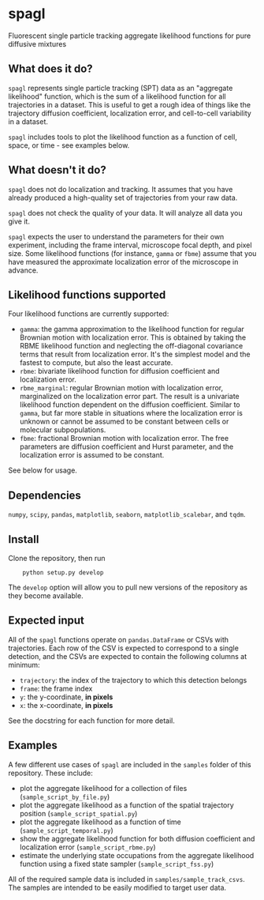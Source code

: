 # spagl
Fluorescent single particle tracking aggregate likelihood functions
for pure diffusive mixtures

## What does it do?

`spagl` represents single particle tracking (SPT) data as
an "aggregate likelihood" function, which is the sum of a
likelihood function for all trajectories in a dataset. This
is useful to get a rough idea of things like the trajectory
diffusion coefficient, localization error, and cell-to-cell
variability in a dataset.

`spagl` includes tools to plot the likelihood function as a 
function of cell, space, or time - see examples below.

## What doesn't it do?

`spagl` does not do localization and tracking. It assumes that 
you have already produced a high-quality set of trajectories
from your raw data. 

`spagl` does not check the quality of your data. It will analyze
all data you give it.

`spagl` expects the user to understand the parameters for their own
experiment, including the frame interval, microscope focal depth, 
and pixel size. Some likelihood functions (for instance, `gamma` or
`fbme`) assume that you have measured the approximate localization error
of the microscope in advance.

## Likelihood functions supported

Four likelihood functions are currently supported:

 - `gamma`: the gamma approximation to the likelihood function for 
    regular Brownian motion with localization error. This is obtained by
    taking the RBME likelihood function and neglecting the off-diagonal
    covariance terms that result from localization error. It's the
    simplest model and the fastest to compute, but also the least accurate.
 - `rbme`: bivariate likelihood function for diffusion coefficient
    and localization error.
 - `rbme_marginal`: regular Brownian motion with localization error,
    marginalized on the localization error part. The result is a univariate
    likelihood function dependent on the diffusion coefficient. Similar
    to `gamma`, but far more stable in situations where the localization
    error is unknown or cannot be assumed to be constant between cells
    or molecular subpopulations.
 - `fbme`: fractional Brownian motion with localization error. The free
    parameters are diffusion coefficient and Hurst parameter, and the 
    localization error is assumed to be constant.

See below for usage.

## Dependencies

`numpy`, `scipy`, `pandas`, `matplotlib`, `seaborn`, `matplotlib_scalebar`, and `tqdm`. 

## Install

Clone the repository, then run
```
    python setup.py develop
```

The `develop` option will allow you to pull new versions of the repository as they 
become available.

## Expected input

All of the `spagl` functions operate on `pandas.DataFrame` or CSVs with trajectories.
Each row of the CSV is expected to correspond to a single detection, and the CSVs
are expected to contain the following columns at minimum:

 - `trajectory`: the index of the trajectory to which this detection belongs
 - `frame`: the frame index
 - `y`: the y-coordinate, **in pixels**
 - `x`: the x-coordinate, **in pixels**

See the docstring for each function for more detail.

## Examples

A few different use cases of `spagl` are included in the `samples` folder of this
repository. These include:

 - plot the aggregate likelihood for a collection of files
    (`sample_script_by_file.py`)
 - plot the aggregate likelihood as a function of the spatial trajectory position
    (`sample_script_spatial.py`)
 - plot the aggregate likelihood as a function of time (`sample_script_temporal.py`)
 - show the aggregate likelihood function for both diffusion coefficient and 
    localization error (`sample_script_rbme.py`)
 - estimate the underlying state occupations from the aggregate likelihood function
    using a fixed state sampler (`sample_script_fss.py`)

All of the required sample data is included in `samples/sample_track_csvs`. The
samples are intended to be easily modified to target user data. 

